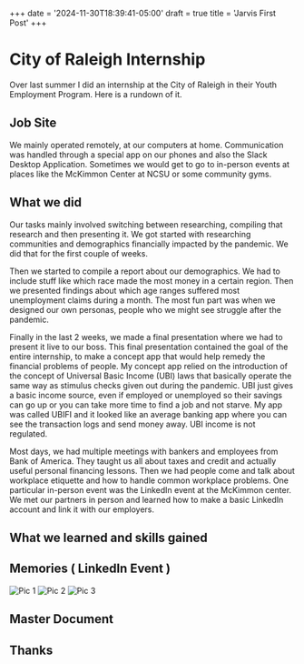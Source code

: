 +++
date = '2024-11-30T18:39:41-05:00'
draft = true
title = 'Jarvis First Post'
+++

# City of Raleigh Internship

Over last summer I did an internship at the City of Raleigh in their Youth Employment Program.
Here is a rundown of it.

## Job Site

We mainly operated remotely, at our computers at home. Communication was handled through a special app on our phones and also the Slack Desktop Application.
Sometimes we would get to go to in-person events at places like the McKimmon Center at NCSU or some community gyms.

## What we did

Our tasks mainly involved switching between researching, compiling that research and then presenting it.
We got started with researching communities and demographics financially impacted by the pandemic.
We did that for the first couple of weeks.

Then we started to compile a report about our demographics. 
We had to include stuff like which race made the most money in a certain region.
Then we presented findings about which age ranges suffered most unemployment claims during a month.
The most fun part was when we designed our own personas, people who we might see struggle after the pandemic.

Finally in the last 2 weeks, we made a final presentation where we had to present it live to our boss.
This final presentation contained the goal of the entire internship, to make a concept app that would help remedy the financial problems of people.
My concept app relied on the introduction of the concept of Universal Basic Income (UBI) laws that basically operate the same way as stimulus checks given out during the pandemic.
UBI just gives a basic income source, even if employed or unemployed so their savings can go up or you can take more time to find a job and not starve.
My app was called UBIFI and it looked like an average banking app where you can see the transaction logs and send money away. UBI income is not regulated.

Most days, we had multiple meetings with bankers and employees from Bank of America. They taught us all about taxes and credit and actually useful personal financing lessons.
Then we had people come and talk about workplace etiquette and how to handle common workplace problems. One particular in-person event was the LinkedIn event at the McKimmon center. We met our partners in person and learned how to make a basic LinkedIn account and link it with our employers.

## What we learned and skills gained



## Memories ( LinkedIn Event )

![Pic 1](/images/internship1.jpg "")
![Pic 2](/images/internship2.jpg "")
![Pic 3](/images/internship3.jpg "")

## Master Document



## Thanks


